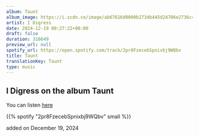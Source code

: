 ```yaml
---
album: Taunt
album_image: https://i.scdn.co/image/ab67616d0000b2734b445d24706e2736c4d590cf
artist: I Digress
date: 2024-12-19 00:27:22+00:00
draft: false
duration: 316649
preview_url: null
spotify_url: https://open.spotify.com/track/2pr8FzecebSpnixbj9WQbv
title: Taunt
translationKey: Taunt
type: music
---
```


## I Digress on the album Taunt

You can listen [here](https://open.spotify.com/track/2pr8FzecebSpnixbj9WQbv)

{{% spotify "2pr8FzecebSpnixbj9WQbv" small %}}

added on December 19, 2024